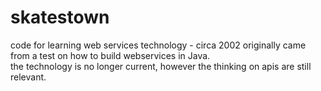 # skatestown
code for learning web services technology - circa 2002
originally came from a test on how to build webservices in Java.  
the technology is no longer current, however the thinking on apis are still relevant.
